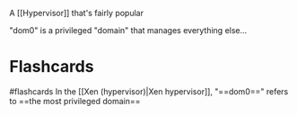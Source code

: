 A [[Hypervisor]] that's fairly popular

"dom0" is a privileged "domain" that manages everything else...

# Flashcards
#flashcards 
In the [[Xen (hypervisor)|Xen hypervisor]], "==dom0==" refers to ==the most privileged domain==
<!--SR:!2022-03-20,40,290!2022-03-12,29,250-->

